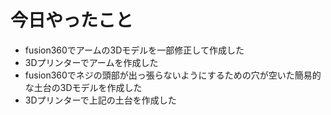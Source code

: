 # 今日やったこと
- fusion360でアームの3Dモデルを一部修正して作成した
- 3Dプリンターでアームを作成した
- fusion360でネジの頭部が出っ張らないようにするための穴が空いた簡易的な土台の3Dモデルを作成した
- 3Dプリンターで上記の土台を作成した